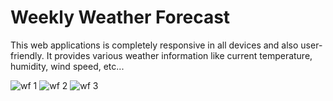 # Weekly Weather Forecast 
This web applications is completely responsive in all devices and also user-friendly. It provides various weather information like current temperature, humidity, wind speed, etc...


![wf 1](https://github.com/user-attachments/assets/28ca65aa-3edd-424c-bf4b-2a53daef10f7)
![wf 2](https://github.com/user-attachments/assets/55cd0b85-b560-4f63-8fe0-dd282da5a13f)
![wf 3](https://github.com/user-attachments/assets/932e0437-4cf9-4881-9ab0-d776ee982c8e)
